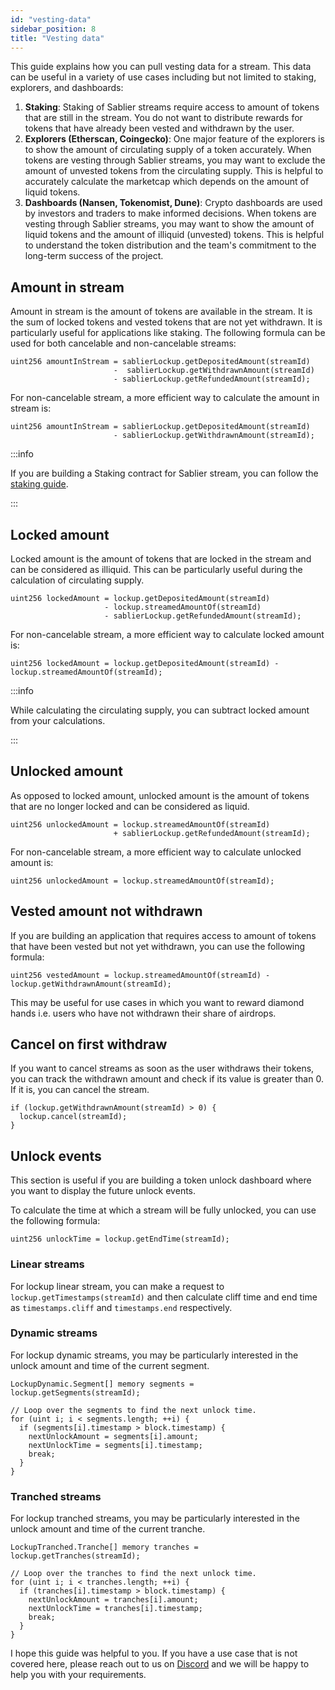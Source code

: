 ```yaml
---
id: "vesting-data"
sidebar_position: 8
title: "Vesting data"
---
```


This guide explains how you can pull vesting data for a stream. This data can be useful in a variety of use cases
including but not limited to staking, explorers, and dashboards:

1. **Staking**: Staking of Sablier streams require access to amount of tokens that are still in the stream. You do not
   want to distribute rewards for tokens that have already been vested and withdrawn by the user.
2. **Explorers (Etherscan, Coingecko)**: One major feature of the explorers is to show the amount of circulating supply
   of a token accurately. When tokens are vesting through Sablier streams, you may want to exclude the amount of
   unvested tokens from the circulating supply. This is helpful to accurately calculate the marketcap which depends on
   the amount of liquid tokens.
3. **Dashboards (Nansen, Tokenomist, Dune)**: Crypto dashboards are used by investors and traders to make informed
   decisions. When tokens are vesting through Sablier streams, you may want to show the amount of liquid tokens and the
   amount of illiquid (unvested) tokens. This is helpful to understand the token distribution and the team's commitment
   to the long-term success of the project.

## Amount in stream

Amount in stream is the amount of tokens are available in the stream. It is the sum of locked tokens and vested tokens
that are not yet withdrawn. It is particularly useful for applications like staking. The following formula can be used
for both cancelable and non-cancelable streams:

```solidity
uint256 amountInStream = sablierLockup.getDepositedAmount(streamId)
                       -  sablierLockup.getWithdrawnAmount(streamId)
                       - sablierLockup.getRefundedAmount(streamId);
```

For non-cancelable stream, a more efficient way to calculate the amount in stream is:

```solidity
uint256 amountInStream = sablierLockup.getDepositedAmount(streamId)
                       - sablierLockup.getWithdrawnAmount(streamId);
```

:::info

If you are building a Staking contract for Sablier stream, you can follow the [staking guide](./staking/setup).

:::

## Locked amount

Locked amount is the amount of tokens that are locked in the stream and can be considered as illiquid. This can be
particularly useful during the calculation of circulating supply.

```solidity
uint256 lockedAmount = lockup.getDepositedAmount(streamId)
                     - lockup.streamedAmountOf(streamId)
                     - sablierLockup.getRefundedAmount(streamId);
```

For non-cancelable stream, a more efficient way to calculate locked amount is:

```solidity
uint256 lockedAmount = lockup.getDepositedAmount(streamId) - lockup.streamedAmountOf(streamId);
```

:::info

While calculating the circulating supply, you can subtract locked amount from your calculations.

:::

## Unlocked amount

As opposed to locked amount, unlocked amount is the amount of tokens that are no longer locked and can be considered as
liquid.

```solidity
uint256 unlockedAmount = lockup.streamedAmountOf(streamId)
                       + sablierLockup.getRefundedAmount(streamId);
```

For non-cancelable stream, a more efficient way to calculate unlocked amount is:

```solidity
uint256 unlockedAmount = lockup.streamedAmountOf(streamId);
```

## Vested amount not withdrawn

If you are building an application that requires access to amount of tokens that have been vested but not yet withdrawn,
you can use the following formula:

```solidity
uint256 vestedAmount = lockup.streamedAmountOf(streamId) - lockup.getWithdrawnAmount(streamId);
```

This may be useful for use cases in which you want to reward diamond hands i.e. users who have not withdrawn their share
of airdrops.

## Cancel on first withdraw

If you want to cancel streams as soon as the user withdraws their tokens, you can track the withdrawn amount and check
if its value is greater than 0. If it is, you can cancel the stream.

```solidity
if (lockup.getWithdrawnAmount(streamId) > 0) {
  lockup.cancel(streamId);
}
```

## Unlock events

This section is useful if you are building a token unlock dashboard where you want to display the future unlock events.

To calculate the time at which a stream will be fully unlocked, you can use the following formula:

```solidity
uint256 unlockTime = lockup.getEndTime(streamId);
```

### Linear streams

For lockup linear stream, you can make a request to `lockup.getTimestamps(streamId)` and then calculate cliff time and
end time as `timestamps.cliff` and `timestamps.end` respectively.

### Dynamic streams

For lockup dynamic streams, you may be particularly interested in the unlock amount and time of the current segment.

```solidity
LockupDynamic.Segment[] memory segments = lockup.getSegments(streamId);

// Loop over the segments to find the next unlock time.
for (uint i; i < segments.length; ++i) {
  if (segments[i].timestamp > block.timestamp) {
    nextUnlockAmount = segments[i].amount;
    nextUnlockTime = segments[i].timestamp;
    break;
  }
}
```

### Tranched streams

For lockup tranched streams, you may be particularly interested in the unlock amount and time of the current tranche.

```solidity
LockupTranched.Tranche[] memory tranches = lockup.getTranches(streamId);

// Loop over the tranches to find the next unlock time.
for (uint i; i < tranches.length; ++i) {
  if (tranches[i].timestamp > block.timestamp) {
    nextUnlockAmount = tranches[i].amount;
    nextUnlockTime = tranches[i].timestamp;
    break;
  }
}
```

I hope this guide was helpful to you. If you have a use case that is not covered here, please reach out to us on
[Discord](https://discord.sablier.com) and we will be happy to help you with your requirements.
